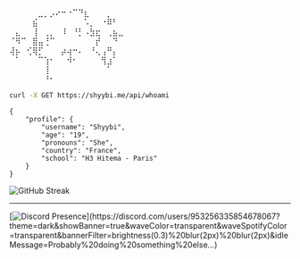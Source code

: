 

⠀⠀⠀⠀⠀⠀⠀⠀⠀⠀⠀⠀⠀⠀⠀⠀⠀⠀⠀   
⠀⠀⠀⠀⠀⣀⡀⡠⠔⠒⠐⠉⠙⣆⠀⠀⠀⡀⠀⠀  
⠀⠀⠀⠀⣮⠀⠀⠀⠀⠀⠀⠀⠀⠡⡀⠀⠐⠿⠃⠀  
⠀⣄⠀⠀⢸⠀⢀⡀⠀⠸⠀⠘⡃⠠⣳⣖⠀⢀⣦⣀  
⠈⠻⠉⠀⣿⣤⢘⠉⠀⠀⠀⠀⠀⠀⠀⡞⠀⠀⠙⠀  
⢼⡦⠀⢊⢿⡋⠀⠀⠀⡴⢴⠒⠄⠀⠘⢄⢠⠛⡄⠀  
⠀⠁⠀⠀⠀⠉⢱⠂⠀⠀⠺⠂⠀⠀⠀⠀⢻⣰⠁⠀  
⠀⠀⠀⠀⠀⠀⢸⠀⠀⠀⠀⠀⠀⠀⠀⠀⠀⠁⠀⠀  
⠀⠀⠀⠀⠀⠀⠘⠂⠀⠀⠀⠀⠀⠀⠀⠀⠀⠀⠀⠀  

```bash
curl -X GET https://shyybi.me/api/whoami
```

```
{	
    "profile": {
        "username": "Shyybi",
        "age": "19",
        "pronouns": "She",
        "country": "France",
        "school": "H3 Hitema - Paris"
    }	
}
```

![GitHub Streak](https://github-readme-streak-stats.herokuapp.com?user=shyybi&theme=tokyonight)

---
[![Discord Presence](https://lanyard.kyrie25.dev/api/953256335854678067?theme=dark&showBanner=true&waveColor=transparent&waveSpotifyColor=transparent&bannerFilter=brightness(0.3)%20blur(2px)%20blur(2px)&idleMessage=Probably%20doing%20something%20else...)](https://discord.com/users/953256335854678067?theme=dark&showBanner=true&waveColor=transparent&waveSpotifyColor=transparent&bannerFilter=brightness(0.3)%20blur(2px)%20blur(2px)&idleMessage=Probably%20doing%20something%20else...)
